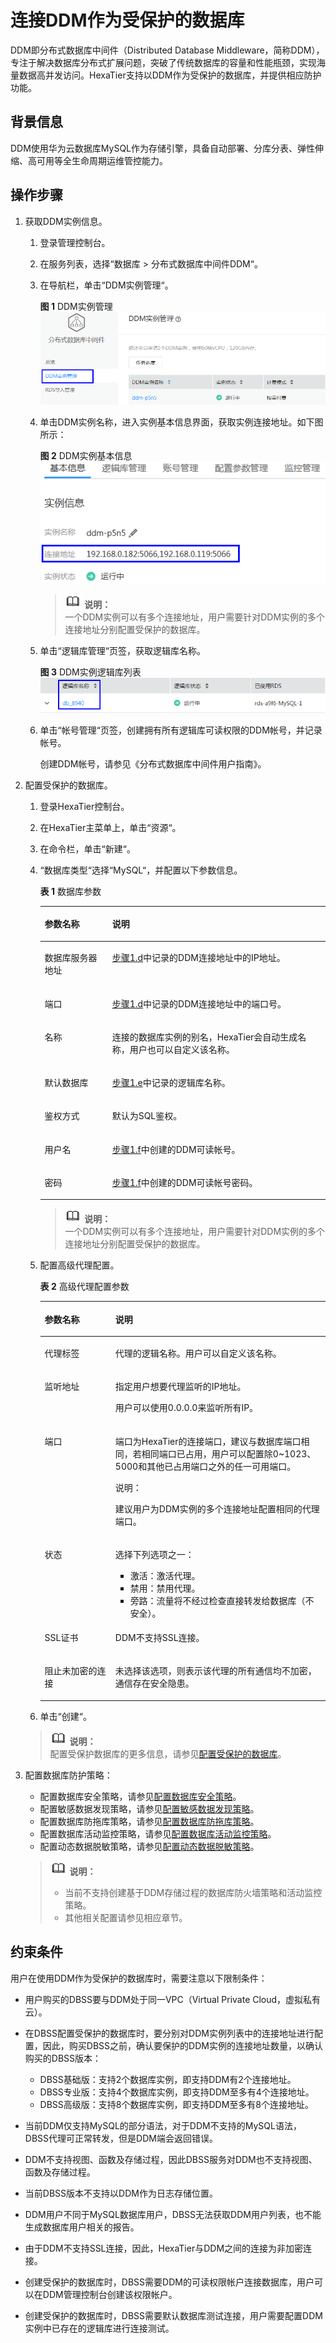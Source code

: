 # 连接DDM作为受保护的数据库<a name="ZH-CN_TOPIC_0121926605"></a>

DDM即分布式数据库中间件（Distributed Database Middleware，简称DDM），专注于解决数据库分布式扩展问题，突破了传统数据库的容量和性能瓶颈，实现海量数据高并发访问。HexaTier支持以DDM作为受保护的数据库，并提供相应防护功能。

## 背景信息<a name="zh-cn_topic_0115979488_section686515561145"></a>

DDM使用华为云数据库MySQL作为存储引擎，具备自动部署、分库分表、弹性伸缩、高可用等全生命周期运维管控能力。

## 操作步骤<a name="zh-cn_topic_0115979488_section5582172252"></a>

1.  获取DDM实例信息。
    1.  登录管理控制台。
    2.  在服务列表，选择“数据库 \> 分布式数据库中间件DDM“。
    3.  在导航栏，单击“DDM实例管理“。

        **图 1**  DDM实例管理<a name="zh-cn_topic_0115979488_fig19754184118420"></a>  
        ![](figures/DDM实例管理.png "DDM实例管理")

    4.  <a name="zh-cn_topic_0115979488_li15771276415"></a>单击DDM实例名称，进入实例基本信息界面，获取实例连接地址。如下图所示：

        **图 2**  DDM实例基本信息<a name="zh-cn_topic_0115979488_fig1151515201944"></a>  
        ![](figures/DDM实例基本信息.png "DDM实例基本信息")

        >![](public_sys-resources/icon-note.gif) **说明：**   
        >一个DDM实例可以有多个连接地址，用户需要针对DDM实例的多个连接地址分别配置受保护的数据库。  

    5.  <a name="zh-cn_topic_0115979488_li02933341344"></a>单击“逻辑库管理“页签，获取逻辑库名称。

        **图 3**  DDM实例逻辑库列表<a name="zh-cn_topic_0115979488_fig138795119518"></a>  
        ![](figures/DDM实例逻辑库列表.png "DDM实例逻辑库列表")

    6.  <a name="zh-cn_topic_0115979488_li41698615142"></a>单击“帐号管理“页签，创建拥有所有逻辑库可读权限的DDM帐号，并记录帐号。

        创建DDM帐号，请参见《分布式数据库中间件用户指南》。


2.  配置受保护的数据库。

    1.  登录HexaTier控制台。
    2.  在HexaTier主菜单上，单击“资源“。
    3.  在命令栏，单击“新建“。
    4.  “数据库类型“选择“MySQL“，并配置以下参数信息。

        **表 1**  数据库参数

        <a name="zh-cn_topic_0115979488_table1389095324610"></a>
        <table><thead align="left"><tr id="zh-cn_topic_0115979488_row108902534462"><th class="cellrowborder" valign="top" width="23.68%" id="mcps1.2.3.1.1"><p id="zh-cn_topic_0115979488_p16890853114616"><a name="zh-cn_topic_0115979488_p16890853114616"></a><a name="zh-cn_topic_0115979488_p16890853114616"></a>参数名称</p>
        </th>
        <th class="cellrowborder" valign="top" width="76.32%" id="mcps1.2.3.1.2"><p id="zh-cn_topic_0115979488_p16890253174611"><a name="zh-cn_topic_0115979488_p16890253174611"></a><a name="zh-cn_topic_0115979488_p16890253174611"></a>说明</p>
        </th>
        </tr>
        </thead>
        <tbody><tr id="zh-cn_topic_0115979488_row689014536469"><td class="cellrowborder" valign="top" width="23.68%" headers="mcps1.2.3.1.1 "><p id="zh-cn_topic_0115979488_p14890185354617"><a name="zh-cn_topic_0115979488_p14890185354617"></a><a name="zh-cn_topic_0115979488_p14890185354617"></a>数据库服务器地址</p>
        </td>
        <td class="cellrowborder" valign="top" width="76.32%" headers="mcps1.2.3.1.2 "><p id="zh-cn_topic_0115979488_p7890453104616"><a name="zh-cn_topic_0115979488_p7890453104616"></a><a name="zh-cn_topic_0115979488_p7890453104616"></a><a href="#zh-cn_topic_0115979488_li15771276415">步骤1.d</a>中记录的DDM连接地址中的IP地址。</p>
        </td>
        </tr>
        <tr id="zh-cn_topic_0115979488_row12890653184613"><td class="cellrowborder" valign="top" width="23.68%" headers="mcps1.2.3.1.1 "><p id="zh-cn_topic_0115979488_p189095334615"><a name="zh-cn_topic_0115979488_p189095334615"></a><a name="zh-cn_topic_0115979488_p189095334615"></a>端口</p>
        </td>
        <td class="cellrowborder" valign="top" width="76.32%" headers="mcps1.2.3.1.2 "><p id="zh-cn_topic_0115979488_p28901553134619"><a name="zh-cn_topic_0115979488_p28901553134619"></a><a name="zh-cn_topic_0115979488_p28901553134619"></a><a href="#zh-cn_topic_0115979488_li15771276415">步骤1.d</a>中记录的DDM连接地址中的端口号。</p>
        </td>
        </tr>
        <tr id="zh-cn_topic_0115979488_row8890053124611"><td class="cellrowborder" valign="top" width="23.68%" headers="mcps1.2.3.1.1 "><p id="zh-cn_topic_0115979488_p178907533465"><a name="zh-cn_topic_0115979488_p178907533465"></a><a name="zh-cn_topic_0115979488_p178907533465"></a>名称</p>
        </td>
        <td class="cellrowborder" valign="top" width="76.32%" headers="mcps1.2.3.1.2 "><p id="zh-cn_topic_0115979488_p589016532464"><a name="zh-cn_topic_0115979488_p589016532464"></a><a name="zh-cn_topic_0115979488_p589016532464"></a>连接的数据库实例的别名，HexaTier会自动生成名称，用户也可以自定义该名称。</p>
        </td>
        </tr>
        <tr id="zh-cn_topic_0115979488_row38901253174614"><td class="cellrowborder" valign="top" width="23.68%" headers="mcps1.2.3.1.1 "><p id="zh-cn_topic_0115979488_p14890553184610"><a name="zh-cn_topic_0115979488_p14890553184610"></a><a name="zh-cn_topic_0115979488_p14890553184610"></a>默认数据库</p>
        </td>
        <td class="cellrowborder" valign="top" width="76.32%" headers="mcps1.2.3.1.2 "><p id="zh-cn_topic_0115979488_p4890353114614"><a name="zh-cn_topic_0115979488_p4890353114614"></a><a name="zh-cn_topic_0115979488_p4890353114614"></a><a href="#zh-cn_topic_0115979488_li02933341344">步骤1.e</a>中记录的逻辑库名称。</p>
        </td>
        </tr>
        <tr id="zh-cn_topic_0115979488_row48901753104616"><td class="cellrowborder" valign="top" width="23.68%" headers="mcps1.2.3.1.1 "><p id="zh-cn_topic_0115979488_p8890205316462"><a name="zh-cn_topic_0115979488_p8890205316462"></a><a name="zh-cn_topic_0115979488_p8890205316462"></a>鉴权方式</p>
        </td>
        <td class="cellrowborder" valign="top" width="76.32%" headers="mcps1.2.3.1.2 "><p id="zh-cn_topic_0115979488_p1989035318461"><a name="zh-cn_topic_0115979488_p1989035318461"></a><a name="zh-cn_topic_0115979488_p1989035318461"></a>默认为SQL鉴权。</p>
        </td>
        </tr>
        <tr id="zh-cn_topic_0115979488_row9890205314612"><td class="cellrowborder" valign="top" width="23.68%" headers="mcps1.2.3.1.1 "><p id="zh-cn_topic_0115979488_p11890165311465"><a name="zh-cn_topic_0115979488_p11890165311465"></a><a name="zh-cn_topic_0115979488_p11890165311465"></a>用户名</p>
        </td>
        <td class="cellrowborder" valign="top" width="76.32%" headers="mcps1.2.3.1.2 "><p id="zh-cn_topic_0115979488_p15890145384620"><a name="zh-cn_topic_0115979488_p15890145384620"></a><a name="zh-cn_topic_0115979488_p15890145384620"></a><a href="#zh-cn_topic_0115979488_li41698615142">步骤1.f</a>中创建的DDM可读帐号。</p>
        </td>
        </tr>
        <tr id="zh-cn_topic_0115979488_row6890115312465"><td class="cellrowborder" valign="top" width="23.68%" headers="mcps1.2.3.1.1 "><p id="zh-cn_topic_0115979488_p12890653124615"><a name="zh-cn_topic_0115979488_p12890653124615"></a><a name="zh-cn_topic_0115979488_p12890653124615"></a>密码</p>
        </td>
        <td class="cellrowborder" valign="top" width="76.32%" headers="mcps1.2.3.1.2 "><p id="zh-cn_topic_0115979488_p7890165334613"><a name="zh-cn_topic_0115979488_p7890165334613"></a><a name="zh-cn_topic_0115979488_p7890165334613"></a><a href="#zh-cn_topic_0115979488_li41698615142">步骤1.f</a>中创建的DDM可读帐号密码。</p>
        </td>
        </tr>
        </tbody>
        </table>

        >![](public_sys-resources/icon-note.gif) **说明：**   
        >一个DDM实例可以有多个连接地址，用户需要针对DDM实例的多个连接地址分别配置受保护的数据库。  

    5.  配置高级代理配置。

        **表 2**  高级代理配置参数

        <a name="zh-cn_topic_0115979488_table2090725374618"></a>
        <table><thead align="left"><tr id="zh-cn_topic_0115979488_row19907155320466"><th class="cellrowborder" valign="top" width="24.81%" id="mcps1.2.3.1.1"><p id="zh-cn_topic_0115979488_p199071753144619"><a name="zh-cn_topic_0115979488_p199071753144619"></a><a name="zh-cn_topic_0115979488_p199071753144619"></a>参数名称</p>
        </th>
        <th class="cellrowborder" valign="top" width="75.19%" id="mcps1.2.3.1.2"><p id="zh-cn_topic_0115979488_p790755374610"><a name="zh-cn_topic_0115979488_p790755374610"></a><a name="zh-cn_topic_0115979488_p790755374610"></a>说明</p>
        </th>
        </tr>
        </thead>
        <tbody><tr id="zh-cn_topic_0115979488_row119071553104612"><td class="cellrowborder" valign="top" width="24.81%" headers="mcps1.2.3.1.1 "><p id="zh-cn_topic_0115979488_p290775324611"><a name="zh-cn_topic_0115979488_p290775324611"></a><a name="zh-cn_topic_0115979488_p290775324611"></a>代理标签</p>
        </td>
        <td class="cellrowborder" valign="top" width="75.19%" headers="mcps1.2.3.1.2 "><p id="zh-cn_topic_0115979488_p169071753114613"><a name="zh-cn_topic_0115979488_p169071753114613"></a><a name="zh-cn_topic_0115979488_p169071753114613"></a>代理的逻辑名称。用户可以自定义该名称。</p>
        </td>
        </tr>
        <tr id="zh-cn_topic_0115979488_row189071053104613"><td class="cellrowborder" valign="top" width="24.81%" headers="mcps1.2.3.1.1 "><p id="zh-cn_topic_0115979488_p2907165310461"><a name="zh-cn_topic_0115979488_p2907165310461"></a><a name="zh-cn_topic_0115979488_p2907165310461"></a>监听地址</p>
        </td>
        <td class="cellrowborder" valign="top" width="75.19%" headers="mcps1.2.3.1.2 "><p id="zh-cn_topic_0115979488_p59078534465"><a name="zh-cn_topic_0115979488_p59078534465"></a><a name="zh-cn_topic_0115979488_p59078534465"></a>指定用户想要代理监听的IP地址。</p>
        <p id="zh-cn_topic_0115979488_p09071553104611"><a name="zh-cn_topic_0115979488_p09071553104611"></a><a name="zh-cn_topic_0115979488_p09071553104611"></a>用户可以使用0.0.0.0来监听所有IP。</p>
        </td>
        </tr>
        <tr id="zh-cn_topic_0115979488_row13907753134614"><td class="cellrowborder" valign="top" width="24.81%" headers="mcps1.2.3.1.1 "><p id="zh-cn_topic_0115979488_p49077530469"><a name="zh-cn_topic_0115979488_p49077530469"></a><a name="zh-cn_topic_0115979488_p49077530469"></a>端口</p>
        </td>
        <td class="cellrowborder" valign="top" width="75.19%" headers="mcps1.2.3.1.2 "><p id="zh-cn_topic_0115979488_p1907115310467"><a name="zh-cn_topic_0115979488_p1907115310467"></a><a name="zh-cn_topic_0115979488_p1907115310467"></a>端口为HexaTier的连接端口，建议与数据库端口相同，若相同端口已占用，用户可以配置除0~1023、5000和其他已占用端口之外的任一可用端口。</p>
        <div class="note" id="zh-cn_topic_0115979488_note29071253144613"><a name="zh-cn_topic_0115979488_note29071253144613"></a><a name="zh-cn_topic_0115979488_note29071253144613"></a><span class="notetitle"> 说明： </span><div class="notebody"><p id="zh-cn_topic_0115979488_p169071653164616"><a name="zh-cn_topic_0115979488_p169071653164616"></a><a name="zh-cn_topic_0115979488_p169071653164616"></a>建议用户为DDM实例的多个连接地址配置相同的代理端口。</p>
        </div></div>
        </td>
        </tr>
        <tr id="zh-cn_topic_0115979488_row15907115304617"><td class="cellrowborder" valign="top" width="24.81%" headers="mcps1.2.3.1.1 "><p id="zh-cn_topic_0115979488_p119073539468"><a name="zh-cn_topic_0115979488_p119073539468"></a><a name="zh-cn_topic_0115979488_p119073539468"></a>状态</p>
        </td>
        <td class="cellrowborder" valign="top" width="75.19%" headers="mcps1.2.3.1.2 "><p id="zh-cn_topic_0115979488_p49078539462"><a name="zh-cn_topic_0115979488_p49078539462"></a><a name="zh-cn_topic_0115979488_p49078539462"></a>选择下列选项之一：</p>
        <a name="zh-cn_topic_0115979488_ul179071653164618"></a><a name="zh-cn_topic_0115979488_ul179071653164618"></a><ul id="zh-cn_topic_0115979488_ul179071653164618"><li>激活：激活代理。</li><li>禁用：禁用代理。</li><li>旁路：流量将不经过检查直接转发给数据库（不安全）。</li></ul>
        </td>
        </tr>
        <tr id="zh-cn_topic_0115979488_row159071753134612"><td class="cellrowborder" valign="top" width="24.81%" headers="mcps1.2.3.1.1 "><p id="zh-cn_topic_0115979488_p590715354618"><a name="zh-cn_topic_0115979488_p590715354618"></a><a name="zh-cn_topic_0115979488_p590715354618"></a>SSL证书</p>
        </td>
        <td class="cellrowborder" valign="top" width="75.19%" headers="mcps1.2.3.1.2 "><p id="zh-cn_topic_0115979488_p159071953164620"><a name="zh-cn_topic_0115979488_p159071953164620"></a><a name="zh-cn_topic_0115979488_p159071953164620"></a>DDM不支持SSL连接。</p>
        </td>
        </tr>
        <tr id="zh-cn_topic_0115979488_row390745315462"><td class="cellrowborder" valign="top" width="24.81%" headers="mcps1.2.3.1.1 "><p id="zh-cn_topic_0115979488_p09072053164618"><a name="zh-cn_topic_0115979488_p09072053164618"></a><a name="zh-cn_topic_0115979488_p09072053164618"></a>阻止未加密的连接</p>
        </td>
        <td class="cellrowborder" valign="top" width="75.19%" headers="mcps1.2.3.1.2 "><p id="zh-cn_topic_0115979488_p390717532461"><a name="zh-cn_topic_0115979488_p390717532461"></a><a name="zh-cn_topic_0115979488_p390717532461"></a>未选择该选项，则表示该代理的所有通信均不加密，通信存在安全隐患。</p>
        </td>
        </tr>
        </tbody>
        </table>

    6.  单击“创建“。

    >![](public_sys-resources/icon-note.gif) **说明：**   
    >配置受保护数据库的更多信息，请参见[配置受保护的数据库](配置受保护的数据库.md#ZH-CN_TOPIC_0111166540)。  

3.  配置数据库防护策略：

    -   配置数据库安全策略，请参见[配置数据库安全策略](数据库安全策略简介.md#ZH-CN_TOPIC_0111166347)。
    -   配置敏感数据发现策略，请参见[配置敏感数据发现策略](敏感数据发现策略简介.md#ZH-CN_TOPIC_0111166439)。
    -   配置数据库防拖库策略，请参见[配置数据库防拖库策略](数据库防拖库策略简介.md#ZH-CN_TOPIC_0142535566)。
    -   配置数据库活动监控策略，请参见[配置数据库活动监控策略](数据库活动监控策略简介.md#ZH-CN_TOPIC_0111166432)。
    -   配置动态数据脱敏策略，请参见[配置动态数据脱敏策略](动态数据脱敏策略简介.md#ZH-CN_TOPIC_0111166471)。

    >![](public_sys-resources/icon-note.gif) **说明：**   
    >-   当前不支持创建基于DDM存储过程的数据库防火墙策略和活动监控策略。  
    >-   其他相关配置请参见相应章节。  


## 约束条件<a name="zh-cn_topic_0115979488_section148658211359"></a>

用户在使用DDM作为受保护的数据库时，需要注意以下限制条件：

-   用户购买的DBSS要与DDM处于同一VPC（Virtual Private Cloud，虚拟私有云）。
-   在DBSS配置受保护的数据库时，要分别对DDM实例列表中的连接地址进行配置，因此，购买DBSS之前，确认要保护的DDM实例的连接地址数量，以确认购买的DBSS版本：
    -   DBSS基础版：支持2个数据库实例，即支持DDM有2个连接地址。
    -   DBSS专业版：支持4个数据库实例，即支持DDM至多有4个连接地址。
    -   DBSS高级版：支持8个数据库实例，即支持DDM至多有8个连接地址。

-   当前DDM仅支持MySQL的部分语法，对于DDM不支持的MySQL语法， DBSS代理可正常转发，但是DDM端会返回错误。
-   DDM不支持视图、函数及存储过程，因此DBSS服务对DDM也不支持视图、函数及存储过程。
-   当前DBSS版本不支持以DDM作为日志存储位置。
-   DDM用户不同于MySQL数据库用户，DBSS无法获取DDM用户列表，也不能生成数据库用户相关的报告。
-   由于DDM不支持SSL连接，因此，HexaTier与DDM之间的连接为非加密连接。
-   创建受保护的数据库时，DBSS需要DDM的可读权限帐户连接数据库，用户可以在DDM管理控制台创建该权限帐户。
-   创建受保护的数据库时，DBSS需要默认数据库测试连接，用户需要配置DDM实例中已存在的逻辑库进行连接测试。

